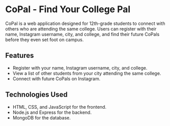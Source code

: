 # CoPal - Find Your College Pal

CoPal is a web application designed for 12th-grade students to connect with others who are attending the same college. Users can register with their name, Instagram username, city, and college, and find their future CoPals before they even set foot on campus.

## Features

- Register with your name, Instagram username, city, and college.
- View a list of other students from your city attending the same college.
- Connect with future CoPals on Instagram.

## Technologies Used

- HTML, CSS, and JavaScript for the frontend.
- Node.js and Express for the backend.
- MongoDB for the database.
